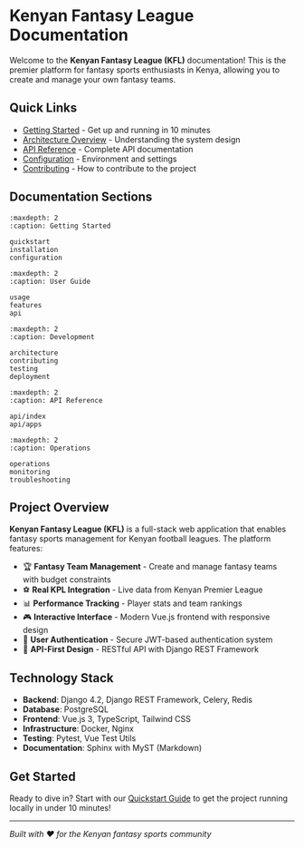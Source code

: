 # Kenyan Fantasy League Documentation

Welcome to the **Kenyan Fantasy League (KFL)** documentation! This is the premier platform for fantasy sports enthusiasts in Kenya, allowing you to create and manage your own fantasy teams.

## Quick Links

- [Getting Started](quickstart.md) - Get up and running in 10 minutes
- [Architecture Overview](architecture.md) - Understanding the system design
- [API Reference](api.md) - Complete API documentation
- [Configuration](configuration.md) - Environment and settings
- [Contributing](contributing.md) - How to contribute to the project

## Documentation Sections

```{toctree}
:maxdepth: 2
:caption: Getting Started

quickstart
installation
configuration
```

```{toctree}
:maxdepth: 2
:caption: User Guide

usage
features
api
```

```{toctree}
:maxdepth: 2
:caption: Development

architecture
contributing
testing
deployment
```

```{toctree}
:maxdepth: 2
:caption: API Reference

api/index
api/apps
```

```{toctree}
:maxdepth: 2
:caption: Operations

operations
monitoring
troubleshooting
```

## Project Overview

**Kenyan Fantasy League (KFL)** is a full-stack web application that enables fantasy sports management for Kenyan football leagues. The platform features:

- 🏆 **Fantasy Team Management** - Create and manage fantasy teams with budget constraints
- ⚽ **Real KPL Integration** - Live data from Kenyan Premier League
- 📊 **Performance Tracking** - Player stats and team rankings
- 🎮 **Interactive Interface** - Modern Vue.js frontend with responsive design
- 🔐 **User Authentication** - Secure JWT-based authentication system
- 📱 **API-First Design** - RESTful API with Django REST Framework

## Technology Stack

- **Backend**: Django 4.2, Django REST Framework, Celery, Redis
- **Database**: PostgreSQL
- **Frontend**: Vue.js 3, TypeScript, Tailwind CSS
- **Infrastructure**: Docker, Nginx
- **Testing**: Pytest, Vue Test Utils
- **Documentation**: Sphinx with MyST (Markdown)

## Get Started

Ready to dive in? Start with our [Quickstart Guide](quickstart.md) to get the project running locally in under 10 minutes!

---

*Built with ❤️ for the Kenyan fantasy sports community*
